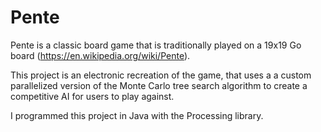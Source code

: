 # Pente
Pente is a classic board game that is traditionally played on a 19x19 Go board (https://en.wikipedia.org/wiki/Pente).

This project is an electronic recreation of the game, that uses a a custom parallelized version of the Monte Carlo tree search algorithm to create a competitive
AI for users to play against.

I programmed this project in Java with the Processing library.
